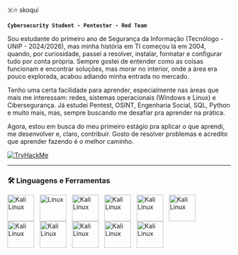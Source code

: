  ☠️🔥 skoqui

**`Cybersecurity Student - Pentester - Red Team`**

Sou estudante do primeiro ano de Segurança da Informação (Tecnólogo - UNIP - 2024/2026), mas minha história em TI começou lá em 2004, quando, por curiosidade, passei a resolver, instalar, formatar e configurar tudo por conta própria. Sempre gostei de entender como as coisas funcionam e encontrar soluções, mas morar no interior, onde a área era pouco explorada, acabou adiando minha entrada no mercado.

Tenho uma certa facilidade para aprender, especialmente nas áreas que mais me interessam: redes, sistemas operacionais (Windows e Linux) e Cibersegurança. Já estudei Pentest, OSINT, Engenharia Social, SQL, Python e muito mais, mas, sempre buscando me desafiar pra aprender na prática.

Agora, estou em busca do meu primeiro estágio pra aplicar o que aprendi, me desenvolver e, claro, contribuir. Gosto de resolver problemas e acredito que aprender fazendo é o melhor caminho.

<p align="left">
    <a href="https://tryhackme.com/r/p/skoqui">
        <img 
            alt="TryHackMe" 
            title="Vamos Jogar!" 
            src="https://img.shields.io/badge/TryHackMe-A4373A?style=for-the-badge&logo=microsoft-access&logoColor=white"
        />
    </a>


---

### 🛠️ Linguagens e Ferramentas


<img 
    align="left" 
    alt="Kali Linux"
    title="RED HAT" 
    width="60px" 
    style="padding-right: 10px;" 
    src="https://cdn.jsdelivr.net/gh/devicons/devicon@latest/icons/redhat/redhat-original-wordmark.svg" 
/>

<img 
    align="left" 
    alt="Linux"
    title="Linux" 
    width="60px" 
    style="padding-right: 10px;" 
    src="https://cdn.jsdelivr.net/gh/devicons/devicon@latest/icons/linux/linux-original.svg" 
/>

<img 
    align="left" 
    alt="Kali Linux"
    title="Windows11" 
    width="60px" 
    style="padding-right: 10px;" 
    src="https://cdn.jsdelivr.net/gh/devicons/devicon@latest/icons/windows11/windows11-original.svg" 
/>

<img 
    align="left" 
    alt="Kali Linux"
    title="Python" 
    width="60px" 
    style="padding-right: 10px;" 
    src="https://cdn.jsdelivr.net/gh/devicons/devicon@latest/icons/python/python-original.svg" 
/>

<img 
    align="left" 
    alt="Kali Linux"
    title="HTML5" 
    width="60px" 
    style="padding-right: 10px;" 
    src="https://cdn.jsdelivr.net/gh/devicons/devicon@latest/icons/html5/html5-original-wordmark.svg" 
/>

<img 
    align="left" 
    alt="Kali Linux"
    title="MYSQL" 
    width="60px" 
    style="padding-right: 10px;" 
    src="https://cdn.jsdelivr.net/gh/devicons/devicon@latest/icons/mysql/mysql-original.svg" 
/>

<img 
    align="left" 
    alt="Kali Linux"
    title="POSTGRESQL" 
    width="60px" 
    style="padding-right: 10px;" 
    src="https://cdn.jsdelivr.net/gh/devicons/devicon@latest/icons/postgresql/postgresql-original.svg" 
/>

<img 
    align="left" 
    alt="Kali Linux"
    title="APACHE" 
    width="60px" 
    style="padding-right: 10px;" 
    src="https://cdn.jsdelivr.net/gh/devicons/devicon@latest/icons/apache/apache-original.svg" 
/>

<img 
    align="left" 
    alt="Kali Linux"
    title="JS" 
    width="60px" 
    style="padding-right: 10px;" 
    src="https://cdn.jsdelivr.net/gh/devicons/devicon@latest/icons/javascript/javascript-original.svg" 
/>
<img 
    align="left" 
    alt="Kali Linux"
    title="C++" 
    width="60px" 
    style="padding-right: 10px;" 
    src="https://cdn.jsdelivr.net/gh/devicons/devicon@latest/icons/cplusplus/cplusplus-original.svg" 
/>

<img 
    align="left" 
    alt="Kali Linux"
    title="GIT" 
    width="60px" 
    style="padding-right: 10px;" 
    src="https://cdn.jsdelivr.net/gh/devicons/devicon@latest/icons/github/github-original.svg" 
/>

<br/>
<br/>

